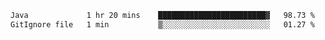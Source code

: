 <!--START_SECTION:waka-->

```txt
Java             1 hr 20 mins    ████████████████████████▓   98.73 %
GitIgnore file   1 min           ▒░░░░░░░░░░░░░░░░░░░░░░░░   01.27 %
```

<!--END_SECTION:waka-->
